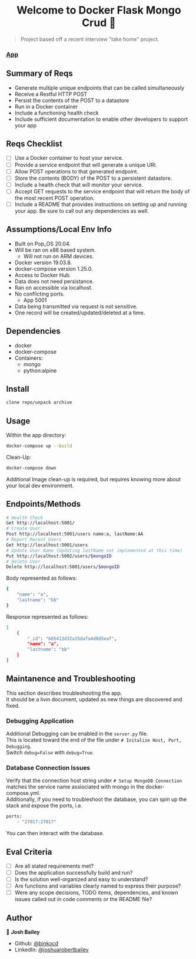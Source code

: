 <h1 align="center">Welcome to Docker Flask Mongo Crud 👋</h1>
<p>
</p>

> Project based off a recent interview "take home" project.

### [App](localhost:5001/)

## Summary of Reqs
- Generate multiple unique endpoints that can be called simultaneously
- Receive a Restful HTTP POST
- Persist the contents of the POST to a datastore
- Run in a Docker container
- Include a functioning health check
- Include sufficient documentation to enable other developers to support your app

## Reqs Checklist
- [ ] Use a Docker container to host your service.
- [ ] Provide a service endpoint that will generate a unique URI.
- [ ] Allow POST operations to that generated endpoint.
- [ ] Store the contents (BODY) of the POST to a persistent datastore.
- [ ] Include a health check that will monitor your service.
- [ ] Accept GET requests to the service endpoint that will return the body of the most recent POST operation.
- [ ] Include a README that provides instructions on setting up and running your app. Be sure to call out any dependencies as well.

## Assumptions/Local Env Info
- Built on Pop_OS 20.04.
- Will be ran on x86 based system.
    - Will not run on ARM devices.
- Docker version 19.03.8.
- docker-compose version 1.25.0.
- Access to Docker Hub.
- Data does not need persistance.
- Ran on accessible via localhost.
- No conflicting ports.
    - App 5001
- Data being transmitted via request is not sensitive. 
- One record will be created/updated/deleted at a time.

## Dependencies
- docker
- docker-compose
- Containers:
    - mongo
    - python:alpine

## Install

```sh
clone repo/unpack archive
```

## Usage
Within the app directory:
```sh
docker-compose up --build  
```
Clean-Up:
```sh
docker-compose down
```
Additional Image clean-up is required, but requires knowing more about your local dev environment.<br />

## Endpoints/Methods

```sh
# Health Check
Get http://localhost:5001/
# Create User
Post http://localhost:5001/users name:a, lastName:AA
# Report Recent Users
Get http://localhost:5001/users
# Update User Name (Updating lastName not implemented at this time)
Put http://localhost:5002/users/$mongoID
# Delete User
Delete http://localhost:5001/users/$mongoID

```
Body represented as follows:
```sh
{
    "name": "a",
    "lastname": "bb"
}
```
Response represented as follows:
```sh
[
    {
        "_id": "605413d32a15dafa4d0d5eaf",
        "name": "a",
        "lastname": "bb"
    }
]
```

## Maintanence and Troubleshooting
This section describes troubleshooting the app.<br />
It should be a livin document, updated as new things are discovered and fixed.<br />

### Debugging Application
Additional Debugging can be enabled in the `server.py` file.<br />
This is located toward the end of the file under `# Initalize Host, Port, Debugging`.<br />
Switch `debug=False` with `debug=True`.<br />

### Database Connection Issues
Verify that the connection host string under `# Setup MongoDB Connection`<br />
matches the service name assiociated with mongo in the docker-compose.yml.<br />
Additionally, if you need to troubleshoot the database, you can spin up the<br />
stack and expose the ports, i.e.<br />
```sh
ports:
    - "27017:27017"
```
You can then interact with the database.

## Eval Criteria
- [ ] Are all stated requirements met?
- [ ] Does the application successfully build and run?
- [ ] Is the solution well-organized and easy to understand?
- [ ] Are functions and variables clearly named to express their purpose?
- [ ] Were any scope decisions, TODO items, dependencies, and known issues called out in code comments or the README file?

## Author

👤 **Josh Bailey**

* Github: [@binkocd](https://github.com/binkocd)
* LinkedIn: [@joshuarobertbailey](https://linkedin.com/in/joshuarobertbailey)